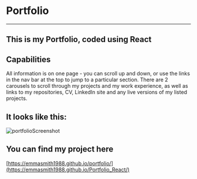 # Portfolio

------------------
This is my Portfolio, coded using React
------------------


## Capabilities
All information is on one page - you can scroll up and down, or use the links in the nav bar at the top to jump to a particular section. There are 2 carousels to scroll through my projects and my work experience, as well as links to my repositories, CV, LinkedIn site and any live versions of my listed projects.


## It looks like this:

![portfolioScreenshot](https://user-images.githubusercontent.com/72084805/169877153-b2fb49de-c003-41ac-8977-eb0ea4986ebc.png)

## You can find my project here
[https://emmasmith1988.github.io/portfolio/](https://emmasmith1988.github.io/Portfolio_React/)

